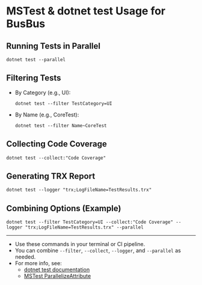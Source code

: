 # MSTest & dotnet test Usage for BusBus

## Running Tests in Parallel
```
dotnet test --parallel
```

## Filtering Tests
- By Category (e.g., UI):
  ```
  dotnet test --filter TestCategory=UI
  ```
- By Name (e.g., CoreTest):
  ```
  dotnet test --filter Name~CoreTest
  ```

## Collecting Code Coverage
```
dotnet test --collect:"Code Coverage"
```

## Generating TRX Report
```
dotnet test --logger "trx;LogFileName=TestResults.trx"
```

## Combining Options (Example)
```
dotnet test --filter TestCategory=UI --collect:"Code Coverage" --logger "trx;LogFileName=TestResults.trx" --parallel
```

---

- Use these commands in your terminal or CI pipeline.
- You can combine `--filter`, `--collect`, `--logger`, and `--parallel` as needed.
- For more info, see:
  - [dotnet test documentation](https://learn.microsoft.com/en-us/dotnet/core/tools/dotnet-test)
  - [MSTest ParallelizeAttribute](https://learn.microsoft.com/en-us/dotnet/api/microsoft.visualstudio.testtools.unittesting.parallelizeattribute)
